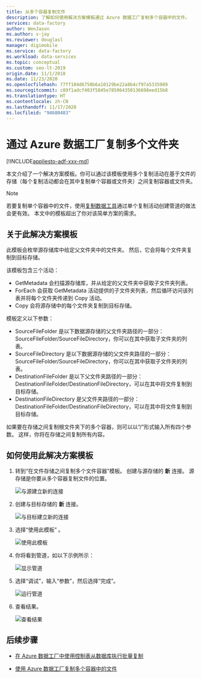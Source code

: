 ```yaml
---
title: 从多个容器复制文件
description: 了解如何使用解决方案模板通过 Azure 数据工厂复制多个容器中的文件。
services: data-factory
author: WenJason
ms.author: v-jay
ms.reviewer: douglasl
manager: digimobile
ms.service: data-factory
ms.workload: data-services
ms.topic: conceptual
ms.custom: seo-lt-2019
origin.date: 11/1/2018
ms.date: 11/23/2020
ms.openlocfilehash: 77ff104d6750b6a10129be22a8b4cf97a5335989
ms.sourcegitcommit: c89f1adcf403f5845e785064350136698eed15b8
ms.translationtype: HT
ms.contentlocale: zh-CN
ms.lasthandoff: 11/17/2020
ms.locfileid: "94680483"
---
```

# <a name="copy-multiple-folders-with-azure-data-factory"></a>通过 Azure 数据工厂复制多个文件夹

[!INCLUDE[appliesto-adf-xxx-md](includes/appliesto-adf-xxx-md.md)]

本文介绍了一个解决方案模板。你可以通过该模板使用多个复制活动在基于文件的存储（每个复制活动都会在其中复制单个容器或文件夹）之间复制容器或文件夹。 

> [!NOTE]
> 若要复制单个容器中的文件，使用[复制数据工具](copy-data-tool.md)通过单个复制活动创建管道的做法会更有效。 本文中的模板超出了你对该简单方案的需求。

## <a name="about-this-solution-template"></a>关于此解决方案模板

此模板会枚举源存储库中给定父文件夹中的文件夹。 然后，它会将每个文件夹复制到目标存储。

该模板包含三个活动：
- GetMetadata 会扫描源存储库，并从给定的父文件夹中获取子文件夹列表。
- ForEach 会获取 GetMetadata 活动提供的子文件夹列表，然后循环访问该列表并将每个文件夹传递到 Copy 活动。
- Copy 会将源存储中的每个文件夹复制到目标存储。

模板定义以下参数：
- SourceFileFolder 是以下数据源存储的父文件夹路径的一部分：SourceFileFolder/SourceFileDirectory，你可以在其中获取子文件夹的列表。 
- SourceFileDirectory 是以下数据源存储的父文件夹路径的一部分：SourceFileFolder/SourceFileDirectory，你可以在其中获取子文件夹的列表。 
- DestinationFileFolder 是以下父文件夹路径的一部分：DestinationFileFolder/DestinationFileDirectory，可以在其中将文件复制到目标存储。 
- DestinationFileDirectory 是父文件夹路径的一部分：DestinationFileFolder/DestinationFileDirectory，可以在其中将文件复制到目标存储。 

如果要在存储之间复制根文件夹下的多个容器，则可以以“/”形式输入所有四个参数。 这样，你将在存储之间复制所有内容。

## <a name="how-to-use-this-solution-template"></a>如何使用此解决方案模板

1. 转到“在文件存储之间复制多个文件容器”模板。 创建与源存储的 **新** 连接。 源存储是你要从多个容器复制文件的位置。

    ![与源建立新的连接](media/solution-template-copy-files-multiple-containers/copy-files-multiple-containers-image1.png)

2. 创建与目标存储的 **新** 连接。

    ![与目标建立新的连接](media/solution-template-copy-files-multiple-containers/copy-files-multiple-containers-image2.png)

3. 选择“使用此模板”  。

    ![使用此模板](media/solution-template-copy-files-multiple-containers/copy-files-multiple-containers-image3.png)
    
4. 你将看到管道，如以下示例所示：

    ![显示管道](media/solution-template-copy-files-multiple-containers/copy-files-multiple-containers-image4.png)

5. 选择“调试”，输入“参数”，然后选择“完成”。

    ![运行管道](media/solution-template-copy-files-multiple-containers/copy-files-multiple-containers-image5.png)

6. 查看结果。

    ![查看结果](media/solution-template-copy-files-multiple-containers/copy-files-multiple-containers-image6.png)

## <a name="next-steps"></a>后续步骤

- [在 Azure 数据工厂中使用控制表从数据库执行批量复制](solution-template-bulk-copy-with-control-table.md)

- [使用 Azure 数据工厂复制多个容器中的文件](solution-template-copy-files-multiple-containers.md)